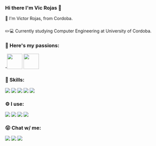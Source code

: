 ### Hi there I'm Vic Rojas 👋
📍 I'm Victor Rojas, from Cordoba.
### 
✏️💻 Currently studying Computer Engineering at University of Cordoba.



### 🥰 Here's my passions:
-<img src ="https://user-images.githubusercontent.com/71811865/137821760-873fb295-6a59-4689-b949-768a89e54ff5.gif" width="50" height = "50">               <img src ="https://user-images.githubusercontent.com/71811865/137820352-87435d5e-7d02-4efd-b0f1-441070267872.gif" width="50" height = "50"> 


### 🚀 Skills:
  <img src="https://img.shields.io/badge/C-00599C?style=for-the-badge&logo=c&logoColor=white">   <img src = "https://img.shields.io/badge/C%2B%2B-00599C?style=for-the-badge&logo=c%2B%2B&logoColor=white">   <img src = "https://img.shields.io/badge/Java-ED8B00?style=for-the-badge&logo=java&logoColor=white">   <img src = "https://aleen42.github.io/badges/src/photoshop.svg">   <img src = "https://aleen42.github.io/badges/src/premiere">

### ⚙️ I use:
<img src = "https://img.shields.io/badge/iOS-000000?style=for-the-badge&logo=ios&logoColor=white"> <img src = "https://img.shields.io/badge/Windows-0078D6?style=for-the-badge&logo=windows&logoColor=white"> <img src = "https://img.shields.io/badge/Ubuntu-E95420?style=for-the-badge&logo=ubuntu&logoColor=white"> <img src = "https://img.shields.io/badge/Android-3DDC84?style=for-the-badge&logo=android&logoColor=white">

### 😝 Chat w/ me:

[<img src="https://img.shields.io/badge/Twitter-1DA1F2?style=for-the-badge&logo=twitter&logoColor=white"/>](https://twitter.com/BlackSymb) [<img src="https://img.shields.io/badge/Instagram-E4405F?style=for-the-badge&logo=instagram&logoColor=white"/>](https://www.instagram.com/victorrojass__/)   [<img src="https://img.shields.io/badge/Telegram-2CA5E0?style=for-the-badge&logo=telegram&logoColor=white" />](https://t.me/joinchat/5wWFYbQk4ItlNTE0)


<!--
**Victorrojass/Victorrojass** is a ✨ _special_ ✨ repository because its `README.md` (this file) appears on your GitHub profile.

Here are some ideas to get you started:

- 🔭 I’m currently working on ...
- 🌱 I’m currently learning ...
- 👯 I’m looking to collaborate on ...
- 🤔 I’m looking for help with ...
- 💬 Ask me about ...
- 📫 How to reach me: ...
- 😄 Pronouns: ...
- ⚡ Fun fact: ...
-->
